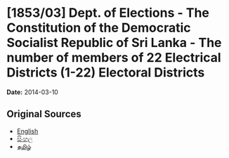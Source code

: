 # [1853/03] Dept. of Elections - The Constitution of the Democratic Socialist Republic of Sri Lanka - The number of members of 22 Electrical Districts (1-22) Electoral Districts

**Date:** 2014-03-10

## Original Sources

- [English](https://documents.gov.lk/view/extra-gazettes/2014/3/1853-03_E.pdf)
- [සිංහල](https://documents.gov.lk/view/extra-gazettes/2014/3/1853-03_S.pdf)
- [தமிழ்](https://documents.gov.lk/view/extra-gazettes/2014/3/1853-03_T.pdf)
